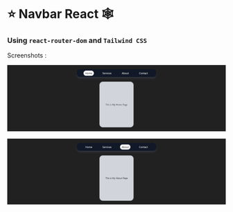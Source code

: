 # ⭐ Navbar React 🕸

### Using `react-router-dom` and `Tailwind CSS`

Screenshots :

![](./Navbar%20React/images/ap-navbar2.png)

![](./Navbar%20React/images/ap-navbar1.png)
